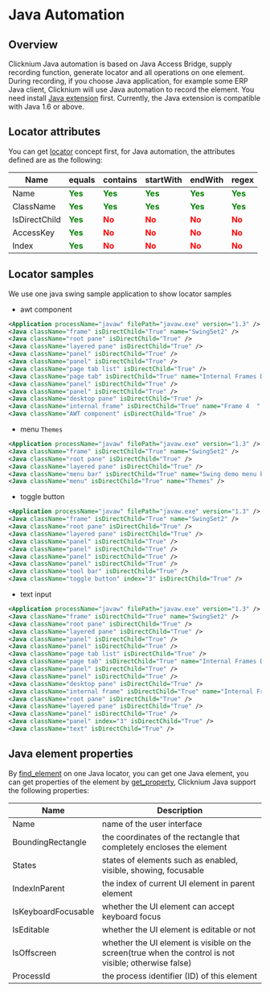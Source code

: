 
# Java Automation
## Overview

Clicknium Java automation is based on Java Access Bridge, supply recording function, generate locator and all operations on one element.   
During recording, if you choose Java application, for example some ERP Java client, Clicknium will use Java automation to record the element.
You need install [Java extension](./../tutorial/extensions/javaextension.md) first.
Currently, the Java extension is compatible with Java 1.6 or above.

## Locator attributes
You can get [locator](./locator.md#advanced-locator) concept first, for Java automation, the attributes defined are as the following:

| Name      | equals | contains |startWith |endWith |regex |
| ----------- | ----------- |----------- |----------- |----------- |----------- |
| Name |  <font color="Green"><B>Yes</B></font>   |<font color="Green"><B>Yes</B></font>|<font color="Green"><B>Yes</B></font>|<font color="Green"><B>Yes</B></font>|<font color="Green"><B>Yes</B></font>|
| ClassName |  <font color="Green"><B>Yes</B></font>   |<font color="Green"><B>Yes</B></font>|<font color="Green"><B>Yes</B></font>|<font color="Green"><B>Yes</B></font>|<font color="Green"><B>Yes</B></font>|
| IsDirectChild |  <font color="Green"><B>Yes</B></font>   |<font color="Red"><B>No</B></font>|<font color="Red"><B>No</B></font>|<font color="Red"><B>No</B></font>|<font color="Red"><B>No</B></font>|
| AccessKey |  <font color="Green"><B>Yes</B></font>   |<font color="Red"><B>No</B></font>|<font color="Red"><B>No</B></font>|<font color="Red"><B>No</B></font>|<font color="Red"><B>No</B></font>|
| Index |  <font color="Green"><B>Yes</B></font>   |<font color="Red"><B>No</B></font>|<font color="Red"><B>No</B></font>|<font color="Red"><B>No</B></font>|<font color="Red"><B>No</B></font>|

## Locator samples
We use one java swing sample application to show locator samples
-  awt component
```xml
<Application processName="javaw" filePath="javaw.exe" version="1.3" />
<Java className="frame" isDirectChild="True" name="SwingSet2" />
<Java className="root pane" isDirectChild="True" />
<Java className="layered pane" isDirectChild="True" />
<Java className="panel" isDirectChild="True" />
<Java className="panel" isDirectChild="True" />
<Java className="page tab list" isDirectChild="True" />
<Java className="page tab" isDirectChild="True" name="Internal Frames Demo" />
<Java className="panel" isDirectChild="True" />
<Java className="panel" isDirectChild="True" />
<Java className="desktop pane" isDirectChild="True" />
<Java className="internal frame" isDirectChild="True" name="Frame 4  " />
<Java className="AWT component" isDirectChild="True" />
```
- menu `Themes`
```xml
<Application processName="javaw" filePath="javaw.exe" version="1.3" />
<Java className="frame" isDirectChild="True" name="SwingSet2" />
<Java className="root pane" isDirectChild="True" />
<Java className="layered pane" isDirectChild="True" />
<Java className="menu bar" isDirectChild="True" name="Swing demo menu bar" />
<Java className="menu" isDirectChild="True" name="Themes" />
```
- toggle button
```xml
<Application processName="javaw" filePath="javaw.exe" version="1.3" />
<Java className="frame" isDirectChild="True" name="SwingSet2" />
<Java className="root pane" isDirectChild="True" />
<Java className="layered pane" isDirectChild="True" />
<Java className="panel" isDirectChild="True" />
<Java className="panel" isDirectChild="True" />
<Java className="panel" isDirectChild="True" />
<Java className="panel" isDirectChild="True" />
<Java className="tool bar" isDirectChild="True" />
<Java className="toggle button" index="3" isDirectChild="True" />
```
- text input
```xml
<Application processName="javaw" filePath="javaw.exe" version="1.3" />
<Java className="frame" isDirectChild="True" name="SwingSet2" />
<Java className="root pane" isDirectChild="True" />
<Java className="layered pane" isDirectChild="True" />
<Java className="panel" isDirectChild="True" />
<Java className="panel" isDirectChild="True" />
<Java className="page tab list" isDirectChild="True" />
<Java className="page tab" isDirectChild="True" name="Internal Frames Demo" />
<Java className="panel" isDirectChild="True" />
<Java className="panel" isDirectChild="True" />
<Java className="desktop pane" isDirectChild="True" />
<Java className="internal frame" isDirectChild="True" name="Internal Frame Generator" />
<Java className="root pane" isDirectChild="True" />
<Java className="layered pane" isDirectChild="True" />
<Java className="panel" isDirectChild="True" />
<Java className="panel" index="3" isDirectChild="True" />
<Java className="text" isDirectChild="True" />
```

## Java element properties
By [find_element](./../references/python/globalfunctions/find_element.md) on one Java locator, you can get one Java element, you can get properties of the element by [get_property](./../references/python/uielement/get_property.md), Clicknium Java support the following properties:

| Name      | Description |
| ----------- | ----------- |
| Name      |name of the user interface |
| BoundingRectangle   |the coordinates of the rectangle that completely encloses the element|
| States    |  states of elements such as enabled, visible, showing, focusable       |
| IndexInParent   | the index of current UI element in parent element |
| IsKeyboardFocusable   |  whether the UI element can accept keyboard focus |
| IsEditable   |  whether the UI element is editable or not |
| IsOffscreen   | whether the UI element is visible on the screen(true when the control is not visible; otherwise false)|
| ProcessId   |the process identifier (ID) of this element|
